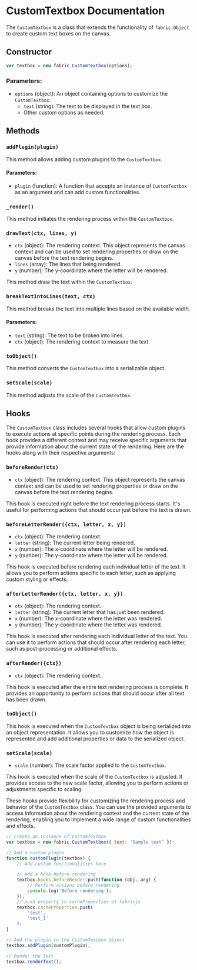 # CustomTextbox Documentation

The `CustomTextbox` is a class that extends the functionality of `fabric.Object` to create custom text boxes on the canvas.

## Constructor

```javascript
var textbox = new fabric.CustomTextbox(options);
```

### Parameters:

- `options` (object): An object containing options to customize the `CustomTextbox`.
  - `text` (string): The text to be displayed in the text box.
  - Other custom options as needed.

## Methods

### `addPlugin(plugin)`

This method allows adding custom plugins to the `CustomTextbox`.

#### Parameters:

- `plugin` (function): A function that accepts an instance of `CustomTextbox` as an argument and can add custom functionalities.

### `_render()`

This method initiates the rendering process within the `CustomTextbox`.

### `drawText(ctx, lines, y)`

- `ctx` (object): The rendering context. This object represents the canvas context and can be used to set rendering properties or draw on the canvas before the text rendering begins.
- `lines` (array): The lines that being rendered.
- `y` (number): The y-coordinate where the letter will be rendered.

This method draw the text within the `CustomTextbox`.

### `breakTextIntoLines(text, ctx)`

This method breaks the text into multiple lines based on the available width.

#### Parameters:

- `text` (string): The text to be broken into lines.
- `ctx` (object): The rendering context to measure the text.

### `toObject()`

This method converts the `CustomTextbox` into a serializable object.

### `setScale(scale)`

This method adjusts the scale of the `CustomTextbox`.

## Hooks

The `CustomTextbox` class includes several hooks that allow custom plugins to execute actions at specific points during the rendering process. Each hook provides a different context and may receive specific arguments that provide information about the current state of the rendering. Here are the hooks along with their respective arguments:

### `beforeRender(ctx)`

- `ctx` (object): The rendering context. This object represents the canvas context and can be used to set rendering properties or draw on the canvas before the text rendering begins.

This hook is executed right before the text rendering process starts. It's useful for performing actions that should occur just before the text is drawn.

### `beforeLetterRender({ctx, letter, x, y})`

- `ctx` (object): The rendering context.
- `letter` (string): The current letter being rendered.
- `x` (number): The x-coordinate where the letter will be rendered.
- `y` (number): The y-coordinate where the letter will be rendered.

This hook is executed before rendering each individual letter of the text. It allows you to perform actions specific to each letter, such as applying custom styling or effects.

### `afterLetterRender({ctx, letter, x, y})`

- `ctx` (object): The rendering context.
- `letter` (string): The current letter that has just been rendered.
- `x` (number): The x-coordinate where the letter was rendered.
- `y` (number): The y-coordinate where the letter was rendered.

This hook is executed after rendering each individual letter of the text. You can use it to perform actions that should occur after rendering each letter, such as post-processing or additional effects.

### `afterRender({ctx})`

- `ctx` (object): The rendering context.

This hook is executed after the entire text rendering process is complete. It provides an opportunity to perform actions that should occur after all text has been drawn.

### `toObject()`

This hook is executed when the `CustomTextbox` object is being serialized into an object representation. It allows you to customize how the object is represented and add additional properties or data to the serialized object.

### `setScale(scale)`

- `scale` (number): The scale factor applied to the `CustomTextbox`.

This hook is executed when the scale of the `CustomTextbox` is adjusted. It provides access to the new scale factor, allowing you to perform actions or adjustments specific to scaling.

These hooks provide flexibility for customizing the rendering process and behavior of the `CustomTextbox` class. You can use the provided arguments to access information about the rendering context and the current state of the rendering, enabling you to implement a wide range of custom functionalities and effects.

```javascript
// Create an instance of CustomTextbox
var textbox = new fabric.CustomTextbox({ text: 'Sample text' });

// Add a custom plugin
function customPlugin(textbox) {
    // Add custom functionalities here

    // Add a hook before rendering
    textbox.hooks.beforeRender.push(function (obj, arg) {
        // Perform actions before rendering
        console.log('Before rendering');
    });
    // push property in cacheProperties of fabricjs
    textbox.cacheProperties.push(
        'test',
        'test_1'
    );
}

// Add the plugin to the CustomTextbox object
textbox.addPlugin(customPlugin);

// Render the text
textbox.renderText();
```